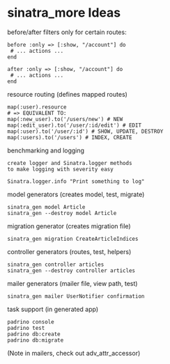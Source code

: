 # sinatra_more Ideas

before/after filters only for certain routes:

    before :only => [:show, "/account"] do
     # ... actions ...
    end

    after :only => [:show, "/account"] do
     # ... actions ...
    end
 
resource routing (defines mapped routes)
    
    map(:user).resource
    # => EQUIVALENT TO:
    map(:new_user).to('/users/new') # NEW
    map(:edit_user).to('/user/:id/edit') # EDIT
    map(:user).to('/user/:id') # SHOW, UPDATE, DESTROY
    map(:users).to('/users') # INDEX, CREATE

benchmarking and logging
  
    create logger and Sinatra.logger methods
    to make logging with severity easy

    Sinatra.logger.info "Print something to log"

model generators (creates model, test, migrate)

    sinatra_gen model Article
    sinatra_gen --destroy model Article

migration generator (creates migration file)

    sinatra_gen migration CreateArticleIndices

controller generators (routes, test, helpers)

    sinatra_gen controller articles
    sinatra_gen --destroy controller articles

mailer generators (mailer file, view path, test)

    sinatra_gen mailer UserNotifier confirmation

task support (in generated app)

    padrino console
    padrino test
    padrino db:create
    padrino db:migrate
    
(Note in mailers, check out adv\_attr\_accessor)